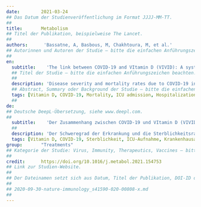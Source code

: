 ```yaml
---
date:        2021-03-24
## Das Datum der Studienveröffentlichung im Format JJJJ-MM-TT.
##
title:       Metabolism
## Titel der Publikation, beispielweise The Lancet.
##
authors:      'Bassatne, A, Basbous, M, Chakhtoura, M, et al.'
## Autorinnen und Autoren der Studie – bitte die einfachen Anführungszeichen beachten!
##
en:
  subtitle:    'The link between COVID-19 and VItamin D (VIVID): A systematic review and meta-analysis'
  ## Titel der Studie – bitte die einfachen Anführungszeichen beachten!
  ##
  description: 'Disease severity and mortality rates due to COVID-19 infection are greater in the elderly and chronically ill patients, populations at high risk for vitamin D deficiency. Vitamin D plays an important role in immune function and inflammation. This systematic review and meta-analysis assesses the impact of vitamin D status and supplementation on COVID-19 related mortality and health outcomes. We searched four databases until December 18th 2020, and trial registries until January 20th 2021. Two reviewers screened the studies, collected data, assessed the risk of bias, and graded the evidence for each outcome across studies, independently and in duplicate. Pre-specified outcomes of interest were mortality, ICU admission, invasive and non-invasive ventilation, hospitalization, time of hospital stay, disease severity and SARS-CoV-2 positivity. We only included data from peer-reviewed articles in our primary analyses. We identified 31 peer-reviewed observational studies. In our primary analysis, there was a positive trend between serum 25(OH)D level <20 ng/ml and an increased risk of mortality, ICU admission, invasive ventilation, non-invasive ventilation or SARS-CoV-2 positivity. However, these associations were not statistically significant. Mean 25(OH)D levels was 5.9 ng/ml (95% CI [-9.5, -2.3]) significantly lower in COVID-19 positive, compared to negative patients. The certainty of the evidence was very low. We identified 32 clinical trial protocols, but only three have published results to-date. The trials administer vitamin D doses of 357 to 60,000 IU/day, from one week to 12 months. Eight megatrials investigate the efficacy of vitamin D in outpatient populations. A pilot trial revealed a significant decrease in ICU admission with calcifediol, compared to placebo (OR = 0.003), but the certainty of the evidence was unclear. Another small trial showed that supplementation with cholecalciferol, 60,000 IU/day, decreased fibrinogen levels, but did not have an effect on D-dimer, procalcitonin and CRP levels, compared to placebo. The third trial did not find any effect of vitamin D supplementation on COVID-19 related health outcomes. While the available evidence to-date, from largely poor-quality observational studies, may be viewed as showing a trend for an association between low serum 25(OH)D levels and COVID-19 related health outcomes, this relationship was not found to be statistically significant. Calcifediol supplementation may have a protective effect on COVID-19 related ICU admissions. The current use of high doses of vitamin D in COVID-19 patients is not based on solid evidence. It awaits results from ongoing trials to determine the efficacy, desirable doses, and safety, of vitamin D supplementation to prevent and treat COVID-19 related health outcomes.'
  ## Abstract, Summary oder Background der Studie – bitte die einfachen Anführungszeichen beachten!
  tags: [Vitamin D, COVID-19, Mortality, ICU admission, Hospitalization]
  ##
de: 
## Deutsche DeepL-Übersetzung, siehe www.deepl.com.
##
  subtitle:    'Der Zusammenhang zwischen COVID-19 und VItamin D (VIVID): Eine systematische Überprüfung und Meta-Analyse'
  ##
  description: 'Der Schweregrad der Erkrankung und die Sterblichkeitsrate aufgrund einer COVID-19-Infektion sind bei älteren und chronisch kranken Patienten höher, also bei Bevölkerungsgruppen mit einem hohen Risiko für Vitamin-D-Mangel. Vitamin D spielt eine wichtige Rolle bei der Immunfunktion und bei Entzündungen. In dieser systematischen Übersichtsarbeit und Meta-Analyse werden die Auswirkungen des Vitamin-D-Status und der Vitamin-D-Supplementierung auf die COVID-19-bedingte Sterblichkeit und die gesundheitlichen Folgen untersucht. Wir haben bis zum 18. Dezember 2020 in vier Datenbanken und bis zum 20. Januar 2021 in Studienregistern recherchiert. Zwei Gutachter überprüften die Studien, sammelten Daten, bewerteten das Risiko einer Verzerrung und stuften die Evidenz für jedes Ergebnis in allen Studien unabhängig voneinander und in zweifacher Ausfertigung ein. Vorgegebene Endpunkte von Interesse waren Sterblichkeit, Aufnahme auf der Intensivstation, invasive und nicht-invasive Beatmung, Krankenhausaufenthalt, Dauer des Krankenhausaufenthalts, Schwere der Erkrankung und SARS-CoV-2-Positivität. Wir haben nur Daten aus von Experten begutachteten Artikeln in unsere primären Analysen einbezogen. Wir identifizierten 31 von Experten begutachtete Beobachtungsstudien. In unserer Primäranalyse zeigte sich ein positiver Trend zwischen einem Serum-25(OH)D-Spiegel <20 ng/ml und einem erhöhten Risiko für Mortalität, Aufnahme auf der Intensivstation, invasive Beatmung, nicht-invasive Beatmung oder SARS-CoV-2-Positivität. Diese Zusammenhänge waren jedoch statistisch nicht signifikant. Der durchschnittliche 25(OH)D-Spiegel war bei COVID-19-positiven Patienten um 5,9 ng/ml und signifikant niedriger als bei negativen Patienten. Die Sicherheit der Beweise war sehr gering. Wir haben 32 klinische Studienprotokolle identifiziert, aber nur drei haben bisher Ergebnisse veröffentlicht. In den Studien werden Vitamin-D-Dosen von 357 bis 60.000 IE/Tag über einen Zeitraum von einer Woche bis 12 Monaten verabreicht. Acht Megastudien untersuchten die Wirksamkeit von Vitamin D in ambulanten Patientengruppen. Eine Pilotstudie ergab einen signifikanten Rückgang der Einweisungen in die Intensivstation unter Calcifediol im Vergleich zu Placebo, aber die Sicherheit der Beweise war unklar. Eine weitere kleine Studie zeigte, dass eine Supplementierung mit Cholecalciferol, 60.000 IE/Tag, im Vergleich zu Placebo die Fibrinogenwerte senkte, aber keine Auswirkungen auf die D-Dimer-, Procalcitonin- und CRP-Werte hatte. In der dritten Studie wurde keine Wirkung einer Vitamin-D-Supplementierung auf die mit COVID-19 verbundenen Gesundheitsergebnisse festgestellt. Die bisher vorliegenden Erkenntnisse aus überwiegend qualitativ minderwertigen Beobachtungsstudien lassen zwar einen Trend für einen Zusammenhang zwischen niedrigen 25(OH)D-Serumspiegeln und COVID-19-bezogenen Gesundheitszuständen erkennen, dieser Zusammenhang ist jedoch statistisch nicht signifikant. Eine Calcifediol-Supplementierung könnte eine schützende Wirkung auf COVID-19-bedingte Aufnahmen in die Intensivstation haben. Der derzeitige Einsatz von hochdosiertem Vitamin D bei COVID-19-Patienten beruht nicht auf soliden Erkenntnissen. Die Ergebnisse laufender Studien zur Bestimmung der Wirksamkeit, der wünschenswerten Dosierung und der Sicherheit einer Vitamin-D-Supplementierung zur Vorbeugung und Behandlung von COVID-19-bedingten gesundheitlichen Folgen stehen noch aus.'
  tags: [Vitamin D, COVID-19, Sterblichkeit, ICU-Aufnahme, Krankenhausaufenthalt]
group:       "Treatments"
## Kategorie der Studie: Virus, Immunity, Therapeutics, Vaccines – bitte die Anführungszeichen beachten!
##
credit:      https://doi.org/10.1016/j.metabol.2021.154753
## Link zur Studien-Website.
##
## Der Dateinamen setzt sich aus Datum, Titel der Publikation, DOI-ID der Studie (nach dem letzten Slash) und der Dateiendung zusammen. Bitte den Unterstrich vor der DOI-ID beachten!
##
## 2020-09-30-nature-immunology_s41590-020-00808-x.md
##
---
```

<object data="{{ page.link }}" style='height:calc(100vh - 400px); width: 100%' type='application/pdf'></object>